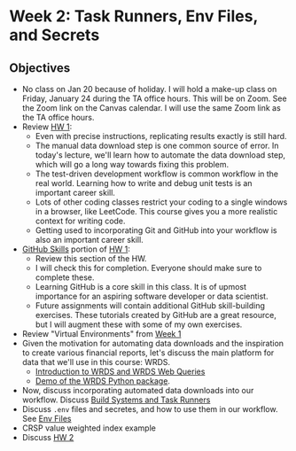 # Week 2: Task Runners, Env Files, and Secrets

## Objectives

- No class on Jan 20 because of holiday. I will hold a make-up class on Friday, January 24 during the TA office hours.
This will be on Zoom. See the Zoom link on the Canvas calendar. I will use the same Zoom link as the TA office hours.
- Review [HW 1](../Week1/HW1.md):
  - Even with precise instructions, replicating results exactly is still hard. 
  - The manual data download step is one common source of error. In today's lecture,
  we'll learn how to automate the data download step, which will go a long way
  towards fixing this problem.
  - The test-driven development workflow is common workflow in the real world.
  Learning how to write and debug unit tests is an important career skill.
  - Lots of other coding classes restrict your coding to a single windows in a
  browser, like LeetCode. This course gives you a more realistic context for
  writing code.
  - Getting used to incorporating Git and GitHub into your workflow is also an
  important career skill. 
- [GitHub Skills](https://skills.github.com/) portion of [HW 1](../Week1/HW1.md):
    - Review this section of the HW. 
    - I will check this for completion. Everyone should make sure to complete these.
    - Learning GitHub is a core skill in this class. It is of upmost importance
    for an aspiring software developer or data scientist.
    - Future assignments will contain additional GitHub skill-building exercises. 
    These tutorials created by GitHub are a great resource, but I will augment these
    with some of my own exercises.
- Review "Virtual Environments" from [Week 1](../Week1/virtual_environments.md)
- Given the motivation for automating data downloads and the inspiration to create various financial reports, let's discuss the main platform for data that we'll use in this course: WRDS. 
  - [Introduction to WRDS and WRDS Web Queries](./WRDS_intro_and_web_queries.md) 
  - [Demo of the WRDS Python package](../../output/_01_wrds_python_package.ipynb).
- Now, discuss incorporating automated data downloads into our workflow. Discuss [Build Systems and Task Runners](./what_is_a_task_runner.md)
- Discuss `.env` files and secretes, and how to use them in our workflow. See [Env Files](./env_files.md)
- CRSP value weighted index example
- Discuss [HW 2](./HW2.md)

